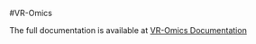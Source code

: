#VR-Omics 

The full documentation is available at [VR-Omics Documentation](https://ramialison-lab.github.io/pages/vromics.html)

